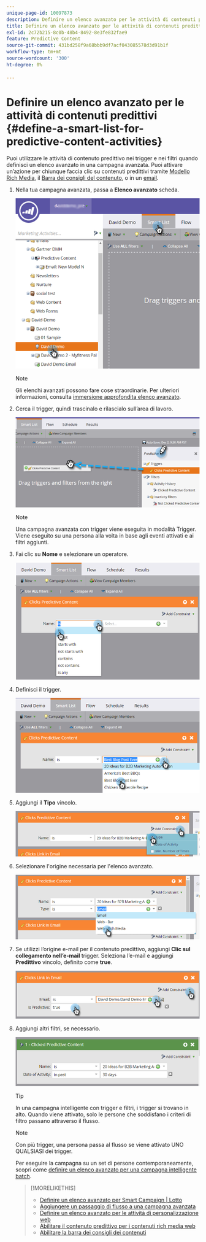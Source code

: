 ```yaml
---
unique-page-id: 10097873
description: Definire un elenco avanzato per le attività di contenuti predittivi - Documenti Marketo - Documentazione del prodotto
title: Definire un elenco avanzato per le attività di contenuti predittivi
exl-id: 2c72b215-8c0b-48b4-8492-8e3fe832fae9
feature: Predictive Content
source-git-commit: 431bd258f9a68bbb9df7acf043085578d3d91b1f
workflow-type: tm+mt
source-wordcount: '300'
ht-degree: 0%

---
```


# Definire un elenco avanzato per le attività di contenuti predittivi {#define-a-smart-list-for-predictive-content-activities}

Puoi utilizzare le attività di contenuto predittivo nei trigger e nei filtri quando definisci un elenco avanzato in una campagna avanzata. Puoi attivare un’azione per chiunque faccia clic su contenuti predittivi tramite [Modello Rich Media](/help/marketo/product-docs/predictive-content/enabling-predictive-content/enable-predictive-content-for-web-rich-media.md), il [Barra dei consigli del contenuto](/help/marketo/product-docs/predictive-content/enabling-predictive-content/enable-the-content-recommendation-bar.md), o in un [email](/help/marketo/product-docs/predictive-content/enabling-predictive-content/enable-predictive-content-in-emails.md).

1. Nella tua campagna avanzata, passa a **Elenco avanzato** scheda.

   ![](assets/smart-list-1.png)

   >[!NOTE]
   >
   >Gli elenchi avanzati possono fare cose straordinarie. Per ulteriori informazioni, consulta [immersione approfondita elenco avanzato](/help/marketo/product-docs/core-marketo-concepts/smart-campaigns/understanding-smart-campaigns.md).

1. Cerca il trigger, quindi trascinalo e rilascialo sull’area di lavoro.

   ![](assets/smart-list-drag-trigger-hands.png)

   >[!NOTE]
   >
   >Una campagna avanzata con trigger viene eseguita in modalità Trigger. Viene eseguito su una persona alla volta in base agli eventi attivati e ai filtri aggiunti.

1. Fai clic su **Nome** e selezionare un operatore.

   ![](assets/smart-list-dropdown-hands.png)

1. Definisci il trigger.

   ![](assets/smart-lislt-select-content-hands.png)

1. Aggiungi il **Tipo** vincolo.

   ![](assets/clicks-predictive-content-add-constraint-hands.png)

1. Selezionare l&#39;origine necessaria per l&#39;elenco avanzato.

   ![](assets/pc-add-constraint.png)

1. Se utilizzi l’origine e-mail per il contenuto predittivo, aggiungi **Clic sul collegamento nell’e-mail** trigger. Seleziona l’e-mail e aggiungi **Predittivo** vincolo, definito come **true**.

   ![](assets/clicks-link-in-email-trigger-hands.png)

1. Aggiungi altri filtri, se necessario.

   ![](assets/clicked-predictive-content-filter.png)

   >[!TIP]
   >
   >In una campagna intelligente con trigger e filtri, i trigger si trovano in alto. Quando viene attivato, solo le persone che soddisfano i criteri di filtro passano attraverso il flusso.

   >[!NOTE]
   >
   >Con più trigger, una persona passa al flusso se viene attivato UNO QUALSIASI dei trigger.

   Per eseguire la campagna su un set di persone contemporaneamente, scopri come [definire un elenco avanzato per una campagna intelligente batch](/help/marketo/product-docs/core-marketo-concepts/smart-campaigns/creating-a-smart-campaign/define-smart-list-for-smart-campaign-batch.md).

   >[!MORELIKETHIS]
   >
   >* [Definire un elenco avanzato per Smart Campaign | Lotto](/help/marketo/product-docs/core-marketo-concepts/smart-campaigns/creating-a-smart-campaign/define-smart-list-for-smart-campaign-batch.md)
   >* [Aggiungere un passaggio di flusso a una campagna avanzata](/help/marketo/product-docs/core-marketo-concepts/smart-campaigns/flow-actions/add-a-flow-step-to-a-smart-campaign.md)
   >* [Definire un elenco avanzato per le attività di personalizzazione web](/help/marketo/product-docs/web-personalization/working-with-web-campaigns/define-a-smart-list-for-web-personalization-activities.md)
   >* [Abilitare il contenuto predittivo per i contenuti rich media web](/help/marketo/product-docs/predictive-content/enabling-predictive-content/enable-predictive-content-for-web-rich-media.md)
   >* [Abilitare la barra dei consigli dei contenuti](/help/marketo/product-docs/predictive-content/enabling-predictive-content/enable-the-content-recommendation-bar.md)
